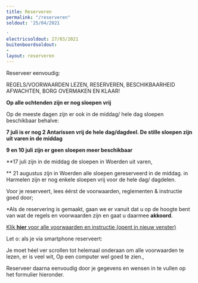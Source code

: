 ```yaml
---
title: Reserveren
permalink: "/reserveren"
soldout: '25/04/2021

'
electricsoldout: 27/03/2021
buitenboordsoldout:
- 
layout: reserveren
---
```



Reserveer eenvoudig:

REGELS/VOORWAARDEN LEZEN, RESERVEREN, BESCHIKBAARHEID AFWACHTEN, BORG OVERMAKEN EN KLAAR! 

**Op alle ochtenden zijn er nog sloepen vrij**

Op de meeste dagen zijn er ook in de middag/ hele dag sloepen beschikbaar behalve: 

**7 juli is er nog 2 Antarissen  vrij de hele dag/dagdeel.  De stille sloepen zijn uit varen in de middag**

**9 en 10 juli zijn er geen sloepen meer beschikbaar**


**17 juli zijn in de middag de sloepen in Woerden uit varen,

** 21 augustus zijn in Woerden alle sloepen gereserveerd in de middag.
in Harmelen zijn er nog enkele sloepen vrij voor de hele dag/ dagdelen.

Voor je reserveert, lees éérst de voorwaarden, reglementen & instructie goed door;

*Als de reservering is gemaakt, gaan we er vanuit dat u op de hoogte bent van wat de regels en voorwaarden zijn en gaat u daarmee  **akkoord**.

[Klik **hier** voor alle voorwaarden en instructie (opent in nieuw venster)](http://descheepsjongens.nl/voorwaarden)

Let o: als je via smartphone reserveert: 

Je moet héel ver scrollen tot helemaal onderaan om alle voorwaarden te lezen, er is veel wit, Op een computer wel goed te zien., 

Reserveer daarna eenvoudig door je gegevens en wensen in te vullen op het formulier hieronder.
